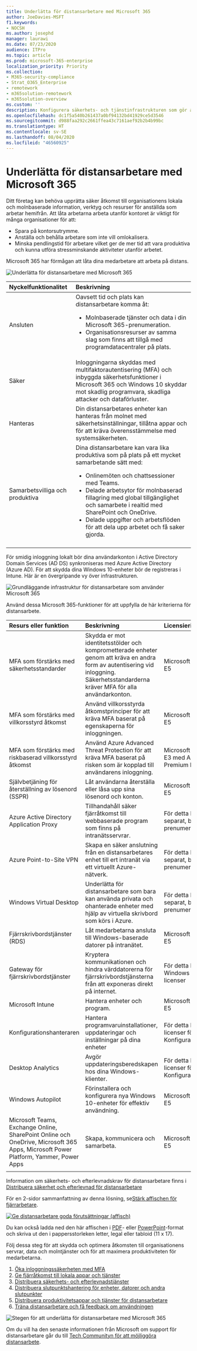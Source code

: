 ```yaml
---
title: Underlätta för distansarbetare med Microsoft 365
author: JoeDavies-MSFT
f1.keywords:
- NOCSH
ms.author: josephd
manager: laurawi
ms.date: 07/23/2020
audience: ITPro
ms.topic: article
ms.prod: microsoft-365-enterprise
localization_priority: Priority
ms.collection:
- M365-security-compliance
- Strat_O365_Enterprise
- remotework
- m365solution-remotework
- m365solution-overview
ms.custom: ''
description: Konfigurera säkerhets- och tjänstinfrastrukturen som gör att dina arbetare kan arbeta på distans på valfri plats och när som helst.
ms.openlocfilehash: dc1f5a540b261437a0bf94132bd41929ce5d3546
ms.sourcegitcommit: d988faa292c2661ffea43c7161aef92b2b4b99bc
ms.translationtype: HT
ms.contentlocale: sv-SE
ms.lasthandoff: 08/04/2020
ms.locfileid: "46560925"
---
```

# <a name="empower-remote-workers-with-microsoft-365"></a>Underlätta för distansarbetare med Microsoft 365

Ditt företag kan behöva upprätta säker åtkomst till organisationens lokala och molnbaserade information, verktyg och resurser för anställda som arbetar hemifrån. Att låta arbetarna arbeta utanför kontoret är viktigt för många organisationer för att:

- Spara på kontorsutrymme.
- Anställa och behålla arbetare som inte vill omlokalisera.
- Minska pendlingstid för arbetare vilket ger de mer tid att vara produktiva och kunna utföra stressminskande aktiviteter utanför arbetet.

Microsoft 365 har förmågan att låta dina medarbetare att arbeta på distans.

![Underlätta för distansarbetare med Microsoft 365](../media/empower-people-to-work-remotely/2-m365-remoteworker-solution-businessoverview.png)

| Nyckelfunktionalitet | Beskrivning |
|:-------|:-----|
| Ansluten | Oavsett tid och plats kan distansarbetare komma åt: <ul><li>Molnbaserade tjänster och data i din Microsoft 365-prenumeration. </li><li>Organisationsresurser av samma slag som finns att tillgå med programdatacentraler på plats.</li></ul> |
| Säker | Inloggningarna skyddas med multifaktorautentisering (MFA) och inbyggda säkerhetsfunktioner i Microsoft 365 och Windows 10 skyddar mot skadlig programvara, skadliga attacker och dataförluster. |
| Hanteras | Din distansarbetares enheter kan hanteras från molnet med säkerhetsinställningar, tillåtna appar och för att kräva överensstämmelse med systemsäkerheten. |
| Samarbetsvilliga och produktiva | Dina distansarbetare kan vara lika produktiva som på plats på ett mycket samarbetande sätt med: <ul><li>Onlinemöten och chattsessioner med Teams. </li><li>Delade arbetsytor för molnbaserad fillagring med global tillgänglighet och samarbete i realtid med SharePoint och OneDrive. </li><li>Delade uppgifter och arbetsflöden för att dela upp arbetet och få saker gjorda. </li></ul> |
|||

För smidig inloggning lokalt bör dina användarkonton i Active Directory Domain Services (AD DS) synkroniseras med Azure Active Directory (Azure AD). För att skydda dina Windows 10-enheter bör de registreras i Intune. Här är en övergripande vy över infrastrukturen.

![Grundläggande infrastruktur för distansarbetare som använder Microsoft 365](../media/empower-people-to-work-remotely/remote-workers-basic-infrastructure.png)

Använd dessa Microsoft 365-funktioner för att uppfylla de här kriterierna för distansarbete.

| Resurs eller funktion | Beskrivning | Licensiering |
|:-------|:-----|:-------|
| MFA som förstärks med säkerhetsstandarder   | Skydda er mot identitetsstölder och komprometterade enheter genom att kräva en andra form av autentisering vid inloggning. Säkerhetsstandarderna kräver MFA för alla användarkonton.   | Microsoft 365 E3 eller E5 |
| MFA som förstärks med villkorsstyrd åtkomst| Använd villkorsstyrda åtkomstprinciper för att kräva MFA baserat på egenskaperna för inloggningen.    | Microsoft 365 E3 eller E5 | 
| MFA som förstärks med riskbaserad villkorsstyrd åtkomst   | Använd Azure Advanced Threat Protection för att kräva MFA baserat på risken som är kopplad till användarens inloggning. | Microsoft 365 E5 eller E3 med Azure AD Premium P2-licenser | 
| Självbetjäning för återställning av lösenord (SSPR)    | Låt användarna återställa eller låsa upp sina lösenord och konton.  | Microsoft 365 E3 eller E5 |
| Azure Active Directory Application Proxy    | Tillhandahåll säker fjärråtkomst till webbaserade program som finns på intranätsservrar.   | För detta krävs en separat, betald Azure-prenumeration |
| Azure Point-to-Site VPN   | Skapa en säker anslutning från en distansarbetares enhet till ert intranät via ett virtuellt Azure-nätverk.   | För detta krävs en separat, betald Azure-prenumeration |
| Windows Virtual Desktop   | Underlätta för distansarbetare som bara kan använda privata och ohanterade enheter med hjälp av virtuella skrivbord som körs i Azure. | För detta krävs en separat, betald Azure-prenumeration |
| Fjärrskrivbordstjänster (RDS) | Låt medarbetarna ansluta till Windows-baserade datorer på intranätet. | Microsoft 365 E3 eller E5 | 
| Gateway för fjärrskrivbordstjänster   | Kryptera kommunikationen och hindra värddatorerna för fjärrskrivbordstjänsterna från att exponeras direkt på internet. | För detta krävs separata Windows Server-licenser |
| Microsoft Intune | Hantera enheter och program.   | Microsoft 365 E3 eller E5 | 
| Konfigurationshanteraren | Hantera programvaruinstallationer, uppdateringar och inställningar på dina enheter | För detta krävs separata licenser för Konfigurationshanteraren |
| Desktop Analytics | Avgör uppdateringsberedskapen hos dina Windows-klienter.   | För detta krävs separata licenser för Konfigurationshanteraren |
| Windows Autopilot | Förinstallera och konfigurera nya Windows 10-enheter för effektiv användning.   | Microsoft 365 E3 eller E5 |
| Microsoft Teams, Exchange Online, SharePoint Online och OneDrive, Microsoft 365 Apps, Microsoft Power Platform, Yammer, Power Apps | Skapa, kommunicera och samarbeta. | Microsoft 365 E3 eller E5 |
||||

Information om säkerhets- och efterlevnadskrav för distansarbetare finns i [Distribuera säkerhet och efterlevnad för distansarbetare](empower-people-to-work-remotely-security-compliance.md)

<a name="poster"></a>För en 2-sidor sammanfattning av denna lösning, se[Stärk affischen för fjärrarbetare](../downloads/empower-remote-workers.pdf).

[![Ge distansarbetare goda förutsättningar (affisch)](../media/empower-people-to-work-remotely/empower-remote-workers-poster.png)](../downloads/empower-remote-workers.pdf)

Du kan också ladda ned den här affischen i [PDF](https://github.com/MicrosoftDocs/microsoft-365-docs/raw/public/microsoft-365/downloads/empower-remote-workers.pdf)- eller [PowerPoint](https://github.com/MicrosoftDocs/microsoft-365-docs/raw/public/microsoft-365/downloads/empower-remote-workers.pptx)-format och skriva ut den i pappersstorleken letter, legal eller tabloid (11 x 17).

Följ dessa steg för att skydda och optimera åtkomsten till organisationens servrar, data och molntjänster och för att maximera produktiviteten för medarbetarna.

1. [Öka inloggningssäkerheten med MFA](empower-people-to-work-remotely-secure-sign-in.md)
2. [Ge fjärråtkomst till lokala appar och tjänster](empower-people-to-work-remotely-remote-access.md)
3. [Distribuera säkerhets- och efterlevnadstjänster](empower-people-to-work-remotely-security-compliance.md)
4. [Distribuera slutpunktshantering för enheter, datorer och andra slutpunkter](empower-people-to-work-remotely-manage-endpoints.md)
5. [Distribuera produktivitetsappar och tjänster för distansarbetare](empower-people-to-work-remotely-teams-productivity-apps.md)
6. [Träna distansarbetare och få feedback om användningen](empower-people-to-work-remotely-train-monitor-usage.md)

![Stegen för att underlätta för distansarbetare med Microsoft 365](../media/empower-people-to-work-remotely/remote-workers-step-grid.png)

Om du vill ha den senaste informationen från Microsoft om support för distansarbetare går du till [Tech Communityn för att möjliggöra distansarbete](https://resources.techcommunity.microsoft.com/enabling-remote-work/).
